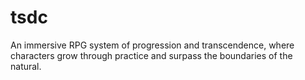 # tsdc
An immersive RPG system of progression and transcendence, where characters grow through practice and surpass the boundaries of the natural.
